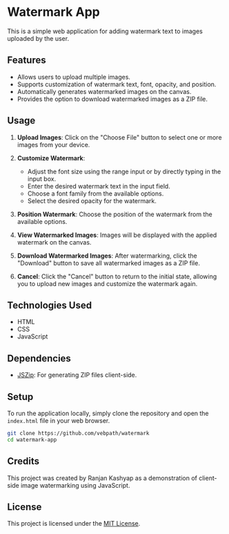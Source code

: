 # Watermark App

This is a simple web application for adding watermark text to images uploaded by the user.

## Features

- Allows users to upload multiple images.
- Supports customization of watermark text, font, opacity, and position.
- Automatically generates watermarked images on the canvas.
- Provides the option to download watermarked images as a ZIP file.

## Usage

1. **Upload Images**: Click on the "Choose File" button to select one or more images from your device.

2. **Customize Watermark**:
   - Adjust the font size using the range input or by directly typing in the input box.
   - Enter the desired watermark text in the input field.
   - Choose a font family from the available options.
   - Select the desired opacity for the watermark.

3. **Position Watermark**: Choose the position of the watermark from the available options.

4. **View Watermarked Images**: Images will be displayed with the applied watermark on the canvas.

5. **Download Watermarked Images**: After watermarking, click the "Download" button to save all watermarked images as a ZIP file.

6. **Cancel**: Click the "Cancel" button to return to the initial state, allowing you to upload new images and customize the watermark again.

## Technologies Used

- HTML
- CSS
- JavaScript

## Dependencies

- [JSZip](https://stuk.github.io/jszip/): For generating ZIP files client-side.

## Setup

To run the application locally, simply clone the repository and open the `index.html` file in your web browser.

```bash
git clone https://github.com/vebpath/watermark
cd watermark-app
```

## Credits

This project was created by Ranjan Kashyap as a demonstration of client-side image watermarking using JavaScript.

## License

This project is licensed under the [MIT License](LICENSE).

